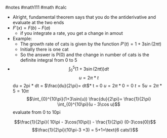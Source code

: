 #notes #math111 #math #calc



- Alright, fundamental theorem says that you do the antiderivative and evaluate at the two ends
- $F'(x)=F(b)-F(a)$
	- if you integrate a rate, you get a change in amout
- Example:
	- The growth rate of cats is given by the function $P'(t)=1+3\sin(2\pi t)$
	- Initially there is one cat
	- So the answer is P(0) and the change in number of cats is the definite integral from 0 to 5
- $$\int_{0}^{5} (1+3\sin(2\pi t))dt$$
$$u=2\pi *t$$
du = 2pi * dt = $\frac{du}{2\pi}= dt$*
t = 0 $u = 2\pi* 0 =0$
$t = 5 u = 2\pi*5 = 10\pi$
$$\int_{0}^{10\pi}(1+3\sin(u)) \frac{du}{2\pi}= \frac{1}{2\pi} \int_{0}^{10\pi}(u - 3\cos u)$$ evaluate from 0 to 10pi

$$\frac{1}{2\pi}( 10\pi - 3\cos(10\pi)) - \frac{1}{2\pi} (0-3\cos(0))$$
$$\frac{1}{2\pi}(10\pi-3 +3) = 5+1=\text{6 cats!}$$
